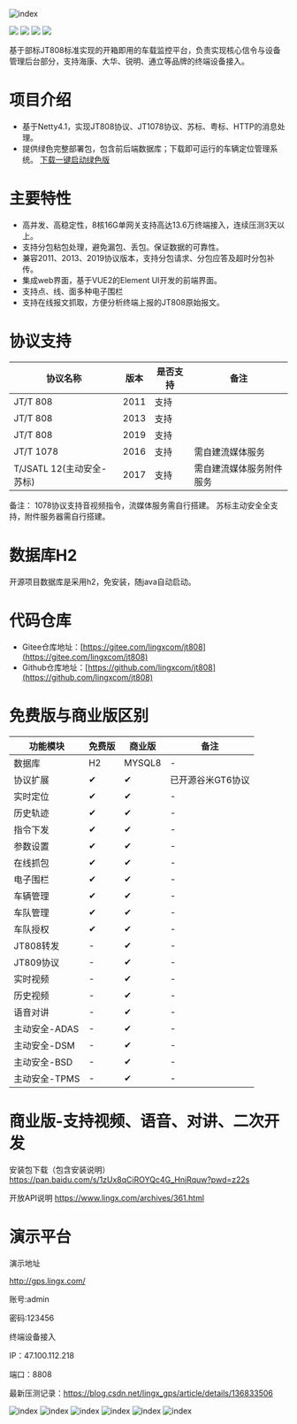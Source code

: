 

![index](QQ20240415154120.png "index.png")
<p>
    <img src="https://img.shields.io/badge/JDK-1.8+-green.svg"/>
    <img src="https://img.shields.io/badge/License-Apache 2.0-green.svg"/>
    <img src="https://img.shields.io/badge/platform-linux%20|%20macos%20|%20windows-blue.svg" />
    <img src="https://img.shields.io/badge/QQ-283853318-blue"/>
</p>
基于部标JT808标准实现的开箱即用的车载监控平台，负责实现核心信令与设备管理后台部分，支持海康、大华、锐明、通立等品牌的终端设备接入。


# 项目介绍
* 基于Netty4.1，实现JT808协议、JT1078协议、苏标、粤标、HTTP的消息处理。
* 提供绿色完整部署包，包含前后端数据库；下载即可运行的车辆定位管理系统。 [下载一键启动绿色版](https://gitee.com/lingxcom/jt808/releases/download/3.0.0/jt808.zip)

# 主要特性

* 高并发、高稳定性，8核16G单网关支持高达13.6万终端接入，连续压测3天以上。
* 支持分包粘包处理，避免漏包、丢包。保证数据的可靠性。
* 兼容2011、2013、2019协议版本，支持分包请求、分包应答及超时分包补传。
* 集成web界面，基于VUE2的Element UI开发的前端界面。
* 支持点、线、面多种电子围栏
* 支持在线报文抓取，方便分析终端上报的JT808原始报文。

# 协议支持
|协议名称|版本|是否支持| 备注           |
|---|---|---|--------------|
|JT/T 808|2011|支持|
|JT/T 808|2013|支持|
|JT/T 808|2019|支持|
|JT/T 1078|2016|支持| 需自建流媒体服务     |
|T/JSATL 12(主动安全-苏标)|2017|支持| 需自建流媒体服务附件服务 |

备注：
1078协议支持音视频指令，流媒体服务需自行搭建。
苏标主动安全全支持，附件服务器需自行搭建。

# 数据库H2
开源项目数据库是采用h2，免安装，随java自动启动。

# 代码仓库
* Gitee仓库地址：[https://gitee.com/lingxcom/jt808](https://gitee.com/lingxcom/jt808)
* Github仓库地址：[https://github.com/lingxcom/jt808](https://github.com/lingxcom/jt808)

# 免费版与商业版区别

| 功能模块 |免费版|商业版| 备注         |
|--|----|----|------------|
| 数据库 |H2|MYSQL8| -          |
| 协议扩展 |✔|✔| 已开源谷米GT6协议 |
| 实时定位 |✔|✔| -          |
| 历史轨迹 |✔|✔| -          |
| 指令下发 |✔|✔| -          |
| 参数设置 |✔|✔| -          |
| 在线抓包 |✔|✔| -          |
| 电子围栏 |✔|✔| -          |
| 车辆管理 |✔|✔| -          |
| 车队管理 |✔|✔| -          |
| 车队授权 |✔|✔| -          |
| JT808转发 |-|✔| -          |
| JT809协议 |-|✔| -          |
| 实时视频 |-|✔| -          |
| 历史视频 |-|✔| -          |
| 语音对讲 |-|✔| -          |
| 主动安全-ADAS |-|✔| -          |
| 主动安全-DSM |-|✔| -          |
| 主动安全-BSD |-|✔| -          |
| 主动安全-TPMS |-|✔| -          |
# 商业版-支持视频、语音、对讲、二次开发
安装包下载（包含安装说明）
https://pan.baidu.com/s/1zUx8qCiROYQc4G_HnjRquw?pwd=z22s

开放API说明
https://www.lingx.com/archives/361.html

# 演示平台
演示地址

http://gps.lingx.com/

账号:admin

密码:123456

终端设备接入

IP：47.100.112.218

端口：8808

最新压测记录：https://blog.csdn.net/lingx_gps/article/details/136833506


![index](QQ20240415154340.png "index.png")
![index](QQ20240415154120.png "index.png")
![index](QQ20240415154208.png "index.png")
![index](QQ20240415154242.png "index.png")
![index](QQ20240415154628.png "index.png")
![index](QQ20240415155210.png "index.png")
